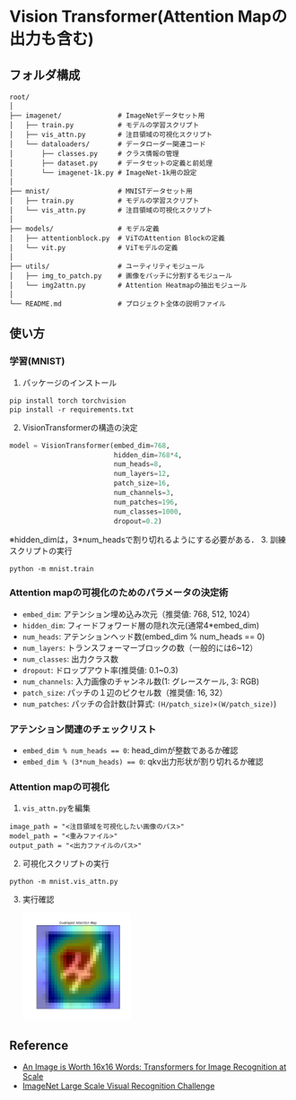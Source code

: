 # Vision Transformer(Attention Mapの出力も含む)
## フォルダ構成
```
root/
│
├── imagenet/              # ImageNetデータセット用
│   ├── train.py           # モデルの学習スクリプト
│   ├── vis_attn.py        # 注目領域の可視化スクリプト
│   └── dataloaders/       # データローダー関連コード
│       ├── classes.py     # クラス情報の管理
│       ├── dataset.py     # データセットの定義と前処理
│       └── imagenet-1k.py # ImageNet-1k用の設定
│
├── mnist/                 # MNISTデータセット用
│   ├── train.py           # モデルの学習スクリプト
│   └── vis_attn.py        # 注目領域の可視化スクリプト
│
├── models/                # モデル定義
│   ├── attentionblock.py  # ViTのAttention Blockの定義
│   └── vit.py             # ViTモデルの定義
│
├── utils/                 # ユーティリティモジュール
│   ├── img_to_patch.py    # 画像をパッチに分割するモジュール
│   └── img2attn.py        # Attention Heatmapの抽出モジュール
│
└── README.md              # プロジェクト全体の説明ファイル
```

## 使い方
### 学習(MNIST)
1. パッケージのインストール
```
pip install torch torchvision
pip install -r requirements.txt
```
2. VisionTransformerの構造の決定
```python
model = VisionTransformer(embed_dim=768,
                          hidden_dim=768*4,
                          num_heads=8,
                          num_layers=12,
                          patch_size=16,
                          num_channels=3,
                          num_patches=196,
                          num_classes=1000,
                          dropout=0.2)
```
※hidden_dimは，3*num_headsで割り切れるようにする必要がある．
3. 訓練スクリプトの実行
```
python -m mnist.train
```

### Attention mapの可視化のためのパラメータの決定術
- `embed_dim`: アテンション埋め込み次元（推奨値: 768, 512, 1024）
- `hidden_dim`: フィードフォワード層の隠れ次元(通常4*embed_dim)
- `num_heads`: アテンションヘッド数(embed_dim % num_heads == 0)
- `num_layers`: トランスフォーマーブロックの数（一般的には6~12）
- `num_classes`: 出力クラス数
- `dropout`: ドロップアウト率(推奨値: 0.1~0.3)
- `num_channels`: 入力画像のチャンネル数(1: グレースケール, 3: RGB)
- `patch_size`: パッチの１辺のピクセル数（推奨値: 16, 32）
- `num_patches`: パッチの合計数(計算式: `(H/patch_size)×(W/patch_size)`)
### アテンション関連のチェックリスト
- `embed_dim % num_heads == 0`: head_dimが整数であるか確認
- `embed_dim % (3*num_heads) == 0`: qkv出力形状が割り切れるか確認
### Attention mapの可視化
1. `vis_attn.py`を編集
```
image_path = "<注目領域を可視化したい画像のパス>"
model_path = "<重みファイル>"
output_path = "<出力ファイルのパス>"
```
2. 可視化スクリプトの実行
```
python -m mnist.vis_attn.py
```
3. 実行確認

    <img src="imgs/mnist_attention.png" width="40%">

## Reference
- [An Image is Worth 16x16 Words: Transformers for Image Recognition at Scale](https://arxiv.org/abs/2010.11929)
- [ImageNet Large Scale Visual Recognition Challenge](https://arxiv.org/abs/1409.0575)